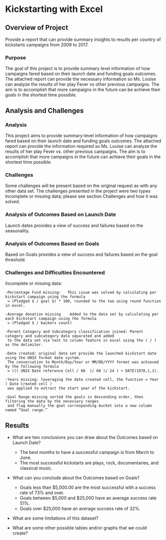 # Kickstarting with Excel

## Overview of Project

Provide a report that can provide summary insights to results per country of kickstarts campaigns from 2009 to 2017. 

### Purpose

The goal of this project is to provide summary level information of how campaigns fared based on their launch date and funding goals outcomes. 
The attached report can provide the necessary information so Ms. Louise can analyze the results of her play Fever vs other previous campaigns. 
The aim is to accomplish that more campaigns in the future can be achieve their goals in the shortest time possible.   

## Analysis and Challenges

### Analysis
This project aims to provide summary-level information of how campaigns fared based on their launch date and funding goals outcomes. 
The attached report can provide the information required so Ms. Louise can analyze the results of her play Fever vs. other previous campaigns. 
The aim is to accomplish that more campaigns in the future can achieve their goals in the shortest time possible.

### Challenges
Some challenges will be present based on the original request as with any other data set. 
The challenges presented in the project were two types Incomplete or missing data; please see section Challenges and how it was solved.



### Analysis of Outcomes Based on Launch Date

Launch dates provides a view of success and failures based on the seasonality.  

### Analysis of Outcomes Based on Goals

Based on Goals provides a view of success and failures based on the goal threshold.  

### Challenges and Difficulties Encountered

Incomplete or missing data: 

	-Percentage Fund missing:   This issue was solved by calculating per kickstart campaign using the formula 
	 = (Pledged $ / goal $) * 100, rounded to the two using round function in excel. 
 
	-Average donation missing    Added to the data set by calculating per each kickstart campaign using the formula 
	 = (Pledged $ / backers count)
 
	-Parent Category and Subcategory classification joined: Parent category and subcategory data separated and added 
	 to the data set via text to column feature in excel using the ( / ) as the delimiter. 
 
	-Date created: original data set provide the launched kickstart date using the UNIX format date system. 
	 The conversation to Month/Day/Year or MM/DD/YYYY format was achieved by the following formula 
	 = ((( UNIX Date reference Cell / 60  )/ 60 )/ 24 ) + DATE(1970,1,1). 
 
	-Years missing: leveraging the date created cell, the function = Year ( Date Created cell ) 
	 was applied to extract the start year of the kickstart. 
 
	-Goal Range missing sorted the goals in descending order, then filtering the data by the necessary ranges 
	 and flag manually the goal corresponding bucket into a new column named “Goal range.”   


## Results

- What are two conclusions you can draw about the Outcomes based on Launch Date?

	- The best months to have a successful campaign is from March to June. 
	- The most successful kickstarts are plays, rock, documentaries, and classical music. 


- What can you conclude about the Outcomes based on Goals?

	- Goals less than $5,000.00 are the most successful with a success rate of 73% and over. 
	- Goals between $5,000 and $25,000 have an average success rate 51%. 
	- Goals over $25,000 have an average success rate of 32%. 

- What are some limitations of this dataset?

- What are some other possible tables and/or graphs that we could create?
